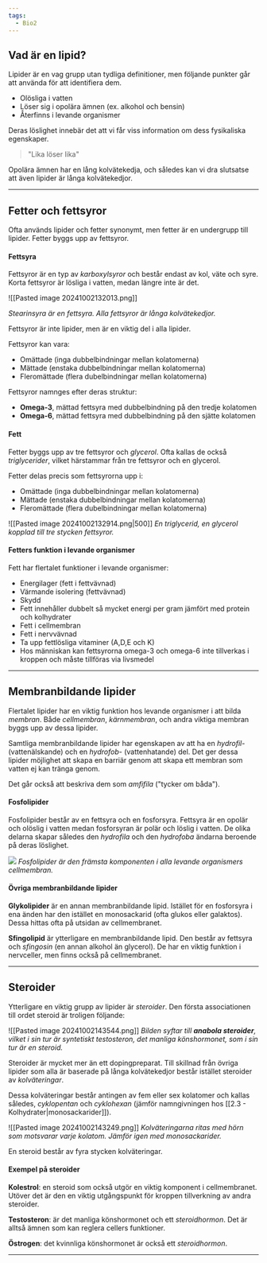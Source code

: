 ```yaml
---
tags:
  - Bio2
---
```

## Vad är en lipid?

Lipider är en vag grupp utan tydliga definitioner, men följande punkter går att använda för att identifiera dem.

- Olösliga i vatten
- Löser sig i opolära ämnen (ex. alkohol och bensin)
- Återfinns i levande organismer

Deras löslighet innebär det att vi får viss information om dess fysikaliska egenskaper. 

>"Lika löser lika"

Opolära ämnen har en lång kolvätekedja, och således kan vi dra slutsatse att även lipider är långa kolvätekedjor.

---

## Fetter och fettsyror

Ofta används lipider och fetter synonymt, men fetter är en undergrupp till lipider. Fetter byggs upp av fettsyror.

#### Fettsyra

Fettsyror är en typ av *karboxylsyror* och består endast av kol, väte och syre. Korta fettsyror är lösliga i vatten, medan längre inte är det.

![[Pasted image 20241002132013.png]]

*Stearinsyra är en fettsyra. Alla fettsyror är långa kolvätekedjor.*

Fettsyror är inte lipider, men är en viktig del i alla lipider.

Fettsyror kan vara:
- Omättade (inga dubbelbindningar mellan kolatomerna)
- Mättade (enstaka dubbelbindningar mellan kolatomerna)
- Fleromättade (flera dubelbindningar mellan kolatomerna)

Fettsyror namnges efter deras struktur:
- **Omega-3**, mättad fettsyra med dubbelbindning på den tredje kolatomen
- **Omega-6**, mättad fettsyra med dubbelbindning på den sjätte kolatomen
#### Fett

Fetter byggs upp av tre fettsyror och *glycerol*. Ofta kallas de också *triglycerider*, vilket härstammar från tre fettsyror och en glycerol.

Fetter delas precis som fettsyrorna upp i:

- Omättade (inga dubbelbindningar mellan kolatomerna)
- Mättade (enstaka dubbelbindningar mellan kolatomerna)
- Fleromättade (flera dubelbindningar mellan kolatomerna)

![[Pasted image 20241002132914.png|500]]
*En triglycerid, en glycerol kopplad till tre stycken fettsyror.*

#### Fetters funktion i levande organismer

Fett har flertalet funktioner i levande organismer:

- Energilager (fett i fettvävnad)
- Värmande isolering (fettvävnad)
- Skydd
- Fett innehåller dubbelt så mycket energi per gram jämfört med protein och kolhydrater
- Fett i cellmembran
- Fett i nervvävnad
- Ta upp fettlösliga vitaminer (A,D,E och K)
- Hos människan kan fettsyrorna omega-3 och omega-6 inte tillverkas i kroppen och måste tillföras via livsmedel

---

## Membranbildande lipider

Flertalet lipider har en viktig funktion hos levande organismer i att bilda *membran*. Både *cellmembran*, *kärnmembran*, och andra viktiga membran byggs upp av dessa lipider.

Samtliga membranbildande lipider har egenskapen av att ha en *hydrofil*- (vattenälskande) och en *hydrofob*- (vattenhatande) del. Det ger dessa lipider möjlighet att skapa en barriär genom att skapa ett membran som vatten ej kan tränga genom.

Det går också att beskriva dem som *amfifila* ("tycker om båda").

#### Fosfolipider

Fosfolipider består av en fettsyra och en fosforsyra. Fettsyra är en opolär och olöslig i vatten medan fosforsyran är polär och löslig i vatten. De olika delarna skapar således den *hydrofila* och den *hydrofoba* ändarna beroende på deras löslighet.

![](https://hackmd.io/_uploads/SJCkg3VRn.png)
*Fosfolipider är den främsta komponenten i alla levande organismers cellmembran.*

#### Övriga membranbildande lipider

**Glykolipider** är en annan membranbildande lipid. Istället för en fosforsyra i ena änden har den istället en monosackarid (ofta glukos eller galaktos). Dessa hittas ofta på utsidan av cellmembranet.

**Sfingolipid** är ytterligare en membranbildande lipid. Den består av fettsyra och *sfingosin* (en annan alkohol än glycerol). De har en viktig funktion i nervceller, men finns också på cellmembranet.

---

## Steroider

Ytterligare en viktig grupp av lipider är *steroider*. Den första associationen till ordet steroid är troligen följande:

![[Pasted image 20241002143544.png]]
*Bilden syftar till **anabola steroider**, vilket i sin tur är syntetiskt testosteron, det manliga könshormonet, som i sin tur är en steroid.*

Steroider är mycket mer än ett dopingpreparat. Till skillnad från övriga lipider som alla är baserade på långa kolvätekedjor består istället steroider av *kolväteringar*.

Dessa kolväteringar består antingen av fem eller sex kolatomer och kallas således, *cyklopentan* och *cyklohexan* (jämför namngivningen hos [[2.3 - Kolhydrater|monosackarider]]).

![[Pasted image 20241002143249.png]]
*Kolväteringarna ritas med hörn som motsvarar varje kolatom. Jämför igen med monosackarider.*

En steroid består av fyra stycken kolväteringar. 

#### Exempel på steroider

**Kolestrol**: en steroid som också utgör en viktig komponent i cellmembranet. Utöver det är den en viktig utgångspunkt för kroppen tillverkning av andra steroider.

**Testosteron**: är det manliga könshormonet och ett *steroidhormon*. Det är alltså ämnen som kan reglera cellers funktioner.

**Östrogen**: det kvinnliga könshormonet är också ett *steroidhormon*.

---

